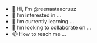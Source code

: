 - 👋 Hi, I’m @reenaataacruuz
- 👀 I’m interested in ...
- 🌱 I’m currently learning ...
- 💞️ I’m looking to collaborate on ...
- 📫 How to reach me ...

<!---
reenaataacruuz/reenaataacruuz is a ✨ special ✨ repository because its `README.md` (this file) appears on your GitHub profile.
You can click the Preview link to take a look at your changes.
--->
